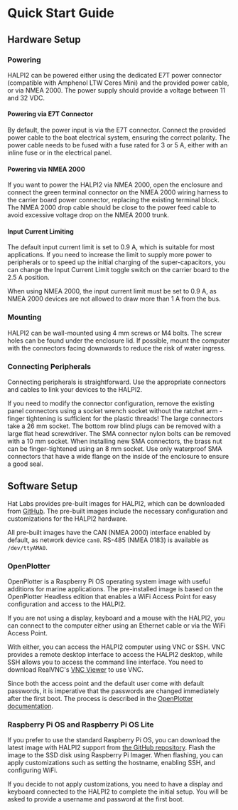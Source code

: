 # Quick Start Guide

## Hardware Setup

### Powering

HALPI2 can be powered either using the dedicated E7T power connector (compatible
with Amphenol LTW Ceres Mini) and the
provided power cable, or via NMEA 2000. The power supply should provide a voltage
between 11 and 32 VDC.

#### Powering via E7T Connector

By default, the power input is via the E7T connector. Connect the provided
power cable to the boat electrical system, ensuring the correct polarity.
The power cable needs to be fused with a fuse rated for 3 or 5 A, either with
an inline fuse or in the electrical panel.

#### Powering via NMEA 2000

If you want to power the HALPI2 via NMEA 2000, open the enclosure and connect the
green terminal connector on the NMEA 2000 wiring harness to the carrier board
power connector, replacing the existing terminal block. The NMEA 2000 drop cable
should be close to the power feed cable to avoid excessive voltage drop on the
NMEA 2000 trunk.

#### Input Current Limiting

The default input current limit is set to 0.9 A, which is suitable for most
applications. If you need to increase the limit to supply more power to peripherals
or to speed up the initial charging of the super-capacitors, you can change the
Input Current Limit toggle switch on the carrier board to the 2.5 A position.

When using NMEA 2000, the input current limit must be set to 0.9 A, as
NMEA 2000 devices are not allowed to draw more than 1 A from the bus.

### Mounting

HALPI2 can be wall-mounted using 4 mm screws or M4 bolts. The screw holes can be
found under the enclosure lid. If possible, mount the computer with the
connectors facing downwards to reduce the risk of water ingress.

### Connecting Peripherals

Connecting peripherals is straightforward. Use the appropriate connectors and
cables to link your devices to the HALPI2.

If you need to modify the connector configuration, remove the existing panel
connectors using a socket wrench socket without the ratchet arm - finger
tightening is sufficient for the plastic threads! The large connectors take
a 26 mm socket. The bottom row blind plugs can be removed with a large flat head
screwdriver. The SMA connector nylon bolts can be removed with a 10 mm socket.
When installing new SMA connectors, the brass nut can be finger-tightened using
an 8 mm socket. Use only waterproof SMA connectors that have a wide flange
on the inside of the enclosure to ensure a good seal.

## Software Setup

Hat Labs provides pre-built images for HALPI2, which can be downloaded from
[GitHub](https://github.com/hatlabs/openplotter-halpi/releases). The pre-built
images include the necessary configuration and customizations for the HALPI2
hardware.

All pre-built images have the CAN (NMEA 2000) interface enabled by default, as
network device `can0`. RS-485 (NMEA 0183) is available as `/dev/ttyAMA0`.

### OpenPlotter

OpenPlotter is a Raspberry Pi OS operating system image with useful
additions for marine applications. The pre-installed image is based on the
OpenPlotter Headless edition that enables a WiFi Access Point for easy
configuration and access to the HALPI2.

If you are not using a display, keyboard and a mouse with the HALPI2, you can
connect to the computer either using an Ethernet cable or via the WiFi Access Point.

With either, you can access the HALPI2 computer using VNC or SSH. VNC provides
a remote desktop interface to access the HALPI2 desktop, while SSH
allows you to access the command line interface. You need to download RealVNC's
[VNC Viewer](https://www.realvnc.com/en/connect/download/viewer/) to use VNC.

Since both the access point and the
default user come with default passwords, it is imperative that the passwords
are changed immediately after the first boot. The process is described in
the [OpenPlotter documentation](https://openplotter.readthedocs.io/latest/getting_started/first_steps.html).

### Raspberry Pi OS and Raspberry Pi OS Lite

If you prefer to use the standard Raspberry Pi OS, you can download the latest
image with HALPI2 support from [the GitHub repository](https://github.com/hatlabs/openplotter-halpi/releases).
Flash the image to the SSD disk using Raspberry Pi Imager. When flashing, you
can apply customizations such as setting the hostname, enabling SSH, and
configuring WiFi.

If you decide to not apply customizations, you need to have a display and
keyboard connected to the HALPI2 to complete the initial setup. You will be asked
to provide a username and password at the first boot.
